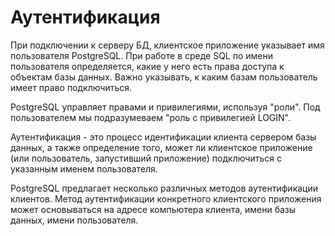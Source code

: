 # Аутентификация

При подключении к серверу БД, клиентское приложение указывает имя пользователя PostgreSQL. При работе в среде SQL по имени пользователя определяется, какие у него есть права доступа к объектам базы данных. Важно указывать, к каким базам пользователь имеет право подключиться.

PostgreSQL управляет правами и привилегиями, используя "роли". Под пользователем мы подразумеваем "роль с привилегией LOGIN".

Аутентификация - это процесс идентификации клиента сервером базы данных, а также определение того, может ли клиентское приложение (или пользователь, запустивший приложение) подключиться с указанным именем пользователя.

PostgreSQL предлагает несколько различных методов аутентификации клиентов. Метод аутентификации конкретного клиентского приложения может основываться на адресе компьютера клиента, имени базы данных, имени пользователя.
